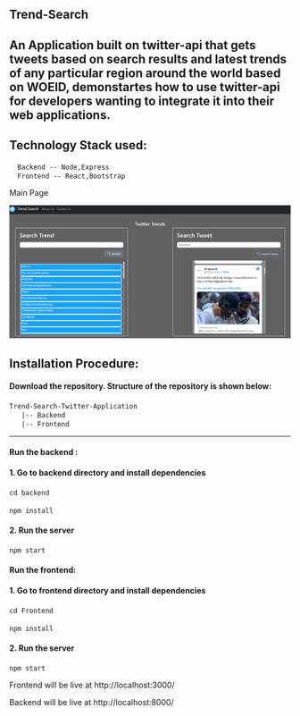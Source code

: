 ## **Trend-Search**

An Application built on twitter-api that gets tweets based on search results and latest trends of any particular region around the world based on WOEID, demonstartes how to use twitter-api for developers wanting to integrate it into their web applications.
---
## Technology Stack used:
  
```
  Backend -- Node,Express
  Frontend -- React,Bootstrap
```
 Main Page
 
![Main Page](./images/p1.png)
 
 
## Installation Procedure:

#### Download the repository. Structure of the repository is shown below:

```
Trend-Search-Twitter-Application
   |-- Backend 
   |-- Frontend
```

---

#### **Run the backend :**

#### 1. Go to backend directory and install dependencies

```
cd backend

npm install

```

#### 2. Run the server

```
npm start
```

#### **Run the frontend:**

#### 1. Go to frontend directory and install dependencies

```
cd Frontend

npm install

```

#### 2. Run the server

```
npm start
```

Frontend will be live at http://localhost:3000/

Backend will be live at http://localhost:8000/

